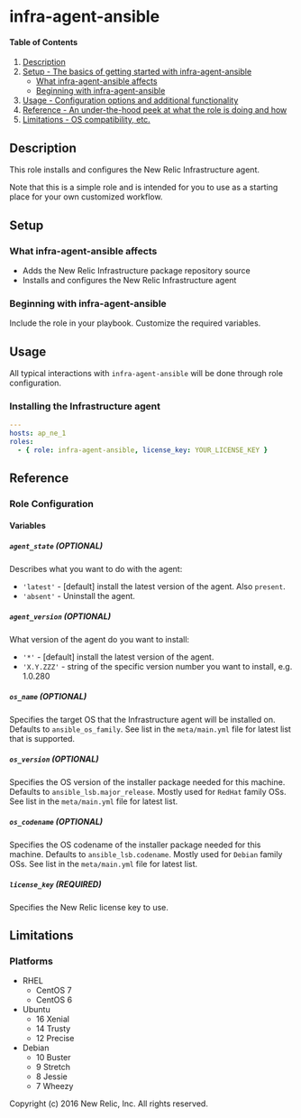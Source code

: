 # infra-agent-ansible

#### Table of Contents

1. [Description](#description)
2. [Setup - The basics of getting started with infra-agent-ansible](#setup)
    * [What infra-agent-ansible affects](#what-infra-agent-ansible-affects)
    * [Beginning with infra-agent-ansible](#beginning-with-infra-agent-ansible)
3. [Usage - Configuration options and additional functionality](#usage)
4. [Reference - An under-the-hood peek at what the role is doing and how](#reference)
5. [Limitations - OS compatibility, etc.](#limitations)

## Description

This role installs and configures the New Relic Infrastructure agent.

Note that this is a simple role and is intended for you to use as a starting
place for your own customized workflow.

## Setup

### What infra-agent-ansible affects

- Adds the New Relic Infrastructure package repository source
- Installs and configures the New Relic Infrastructure agent

### Beginning with infra-agent-ansible

Include the role in your playbook. Customize the required variables.

## Usage

All typical interactions with `infra-agent-ansible` will be done through role configuration.

### Installing the Infrastructure agent

```yaml
---
hosts: ap_ne_1
roles:
  - { role: infra-agent-ansible, license_key: YOUR_LICENSE_KEY }
```

## Reference

### Role Configuration

#### Variables

##### `agent_state` (OPTIONAL)

Describes what you want to do with the agent:

* `'latest'` - [default] install the latest version of the agent. Also `present`.
* `'absent'` - Uninstall the agent.


##### `agent_version` (OPTIONAL)

What version of the agent do you want to install:

* `'*'`       - [default] install the latest version of the agent.
* `'X.Y.ZZZ'` - string of the specific version number you want to install, e.g.  1.0.280

##### `os_name` (OPTIONAL)

Specifies the target OS that the Infrastructure agent will be installed on.
Defaults to `ansible_os_family`. See list in the `meta/main.yml` file for latest list that is supported.

##### `os_version` (OPTIONAL)

Specifies the OS version of the installer package needed for this machine.
Defaults to `ansible_lsb.major_release`. Mostly used for `RedHat` family OSs. See list in the `meta/main.yml` file for latest list.

##### `os_codename` (OPTIONAL)

Specifies the OS codename of the installer package needed for this machine.
Defaults to `ansible_lsb.codename`. Mostly used for `Debian` family OSs. See list in the `meta/main.yml` file for latest list.

##### `license_key` (REQUIRED)

Specifies the New Relic license key to use.


## Limitations

### Platforms

- RHEL
  - CentOS 7
  - CentOS 6
- Ubuntu
  - 16 Xenial
  - 14 Trusty
  - 12 Precise
- Debian
  - 10 Buster
  - 9 Stretch
  - 8 Jessie
  - 7 Wheezy

Copyright (c) 2016 New Relic, Inc. All rights reserved.
